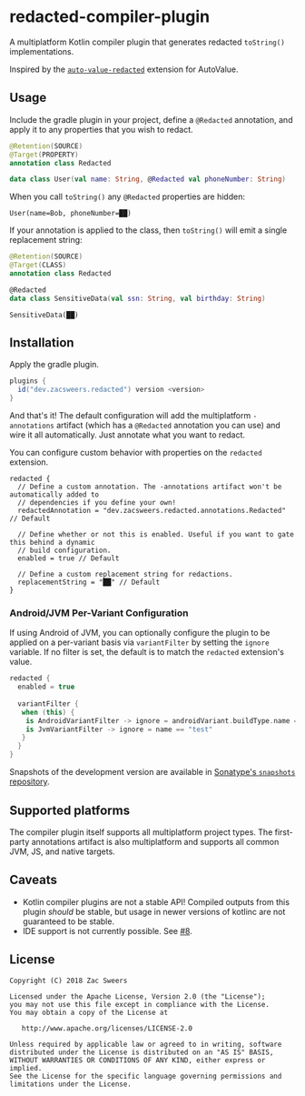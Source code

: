 redacted-compiler-plugin
========================

A multiplatform Kotlin compiler plugin that generates redacted `toString()` implementations.

Inspired by the [`auto-value-redacted`](https://github.com/square/auto-value-redacted) extension for AutoValue.

## Usage

Include the gradle plugin in your project, define a `@Redacted` annotation, and apply it to any
properties that you wish to redact.

```kotlin
@Retention(SOURCE)
@Target(PROPERTY)
annotation class Redacted

data class User(val name: String, @Redacted val phoneNumber: String)
```

When you call `toString()` any `@Redacted` properties are hidden:

```
User(name=Bob, phoneNumber=██)
```

If your annotation is applied to the class, then `toString()` will emit a single replacement string:

```kotlin
@Retention(SOURCE)
@Target(CLASS)
annotation class Redacted

@Redacted
data class SensitiveData(val ssn: String, val birthday: String)
```

```
SensitiveData(██)
```

## Installation

Apply the gradle plugin.

```gradle
plugins {
  id("dev.zacsweers.redacted") version <version>
}
```

And that's it! The default configuration will add the multiplatform `-annotations` artifact (which has a
`@Redacted` annotation you can use) and wire it all automatically. Just annotate what you want to
redact.

You can configure custom behavior with properties on the `redacted` extension.

```
redacted {
  // Define a custom annotation. The -annotations artifact won't be automatically added to
  // dependencies if you define your own!
  redactedAnnotation = "dev.zacsweers.redacted.annotations.Redacted" // Default

  // Define whether or not this is enabled. Useful if you want to gate this behind a dynamic
  // build configuration.
  enabled = true // Default

  // Define a custom replacement string for redactions.
  replacementString = "██" // Default
}
```

### Android/JVM Per-Variant Configuration

If using Android of JVM, you can optionally configure the plugin to be applied on a per-variant basis via
`variantFilter` by setting the `ignore` variable. If no filter is set, the default is to match the `redacted`
extension's value.

```kotlin
redacted {
  enabled = true
 
  variantFilter {
   when (this) {
    is AndroidVariantFilter -> ignore = androidVariant.buildType.name == "debug"
    is JvmVariantFilter -> ignore = name == "test"
   }
  }
}
```

Snapshots of the development version are available in [Sonatype's `snapshots` repository][snapshots].

## Supported platforms

The compiler plugin itself supports all multiplatform project types. The first-party annotations artifact is also
multiplatform and supports all common JVM, JS, and native targets.

## Caveats

- Kotlin compiler plugins are not a stable API! Compiled outputs from this plugin _should_ be stable,
but usage in newer versions of kotlinc are not guaranteed to be stable.
- IDE support is not currently possible. See [#8](https://github.com/ZacSweers/redacted-compiler-plugin/issues/8).

License
-------

    Copyright (C) 2018 Zac Sweers

    Licensed under the Apache License, Version 2.0 (the "License");
    you may not use this file except in compliance with the License.
    You may obtain a copy of the License at

       http://www.apache.org/licenses/LICENSE-2.0

    Unless required by applicable law or agreed to in writing, software
    distributed under the License is distributed on an "AS IS" BASIS,
    WITHOUT WARRANTIES OR CONDITIONS OF ANY KIND, either express or implied.
    See the License for the specific language governing permissions and
    limitations under the License.

 [snapshots]: https://oss.sonatype.org/content/repositories/snapshots/
